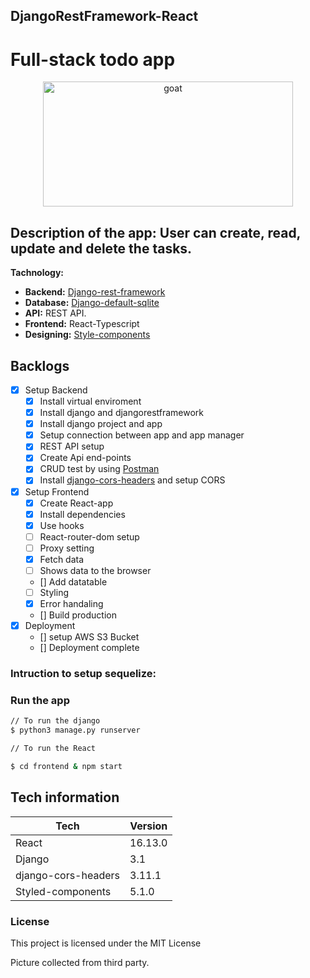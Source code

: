 ## DjangoRestFramework-React


# Full-stack todo app

<div style="text-align:center">
<img
    height="200"
    width="400"
    alt="goat"
   src="https://res.cloudinary.com/drewzxzgc/image/upload/v1597393021/zxnnvrm0rjwhxwiz2c52.png"
  />
</div>

## Description of the app: User can create, read, update and delete the tasks.



**Tachnology:**

- **Backend:** [Django-rest-framework](https://www.django-rest-framework.org/)
- **Database:** [Django-default-sqlite](https://www.sqlite.org/index.html)
- **API:** REST API.
- **Frontend:** React-Typescript
- **Designing:** [Style-components](https://styled-components.com/)

## Backlogs

- [x] Setup Backend
  - [x] Install virtual enviroment
  - [x] Install django and djangorestframework
  - [x] Install django project and app
  - [x] Setup connection between app and app manager
  - [x] REST API setup
  - [x] Create Api end-points
  - [x] CRUD test by using [Postman](https://www.postman.com/)
  - [x] Install [django-cors-headers](https://pypi.org/project/django-cors-headers/) and setup CORS
- [x] Setup Frontend
  - [x] Create React-app
  - [x] Install dependencies
  - [x] Use hooks
  - [ ] React-router-dom setup
  - [ ] Proxy setting
  - [x] Fetch data
  - [ ] Shows data to the browser
  - [] Add datatable
  - [ ] Styling
  - [x] Error handaling
  - [] Build production
- [x] Deployment
  - [] setup AWS S3 Bucket
  - [] Deployment complete

### Intruction to setup sequelize:



### Run the app

```sh
// To run the django
$ python3 manage.py runserver

// To run the React

$ cd frontend & npm start

```



## Tech information

| Tech        | Version |
| ----------- | ------- |
| React       | 16.13.0 |
| Django        | 3.1 |
| django-cors-headers     | 3.11.1 |
| Styled-components      | 5.1.0  |


### License

This project is licensed under the MIT License

Picture collected from third party.
